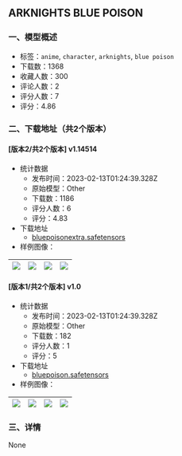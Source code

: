 ## ARKNIGHTS BLUE POISON
### 一、模型概述

- 标签：`anime`, `character`, `arknights`, `blue poison`
- 下载数：1368
- 收藏人数：300
- 评论人数：2
- 评分人数：7
- 评分：4.86

### 二、下载地址（共2个版本）

#### [版本2/共2个版本] v1.14514

- 统计数据
  - 发布时间：2023-02-13T01:24:39.328Z
  - 原始模型：Other
  - 下载数：1186
  - 评分人数：6
  - 评分：4.83
- 下载地址
  - [bluepoisonextra.safetensors](https://civitai.com/api/download/models/9893)
- 样例图像：

| <img src="https://image.civitai.com/xG1nkqKTMzGDvpLrqFT7WA/6884f53b-3f22-449d-131f-2eb7df28c800/width=450/96285.jpeg" /> | <img src="https://image.civitai.com/xG1nkqKTMzGDvpLrqFT7WA/a22231a8-c929-45d6-9c69-29d377316b00/width=450/96284.jpeg" /> | <img src="https://image.civitai.com/xG1nkqKTMzGDvpLrqFT7WA/2f0f0a6a-ac47-4a96-48eb-b891b892b700/width=450/96283.jpeg" /> | <img src="https://image.civitai.com/xG1nkqKTMzGDvpLrqFT7WA/8a7d1b1a-1b14-42d5-9d08-33cd8ff66900/width=450/96282.jpeg" /> |
| ---- | ---- | ---- | ---- |

#### [版本1/共2个版本] v1.0

- 统计数据
  - 发布时间：2023-02-13T01:24:39.328Z
  - 原始模型：Other
  - 下载数：182
  - 评分人数：1
  - 评分：5
- 下载地址
  - [bluepoison.safetensors](https://civitai.com/api/download/models/9602)
- 样例图像：

| <img src="https://image.civitai.com/xG1nkqKTMzGDvpLrqFT7WA/2e3a79c5-006f-49ac-6de9-991e5f798800/width=450/92757.jpeg" /> | <img src="https://image.civitai.com/xG1nkqKTMzGDvpLrqFT7WA/25357afc-ddcc-43dd-f4f9-db247ab30d00/width=450/92761.jpeg" /> | <img src="https://image.civitai.com/xG1nkqKTMzGDvpLrqFT7WA/e45969bf-831f-4d16-cb6e-acc00b46e600/width=450/92760.jpeg" /> | <img src="https://image.civitai.com/xG1nkqKTMzGDvpLrqFT7WA/cb1acd1f-0c4e-4b53-c983-6ee398e8f300/width=450/92759.jpeg" /> |
| ---- | ---- | ---- | ---- |


### 三、详情
None